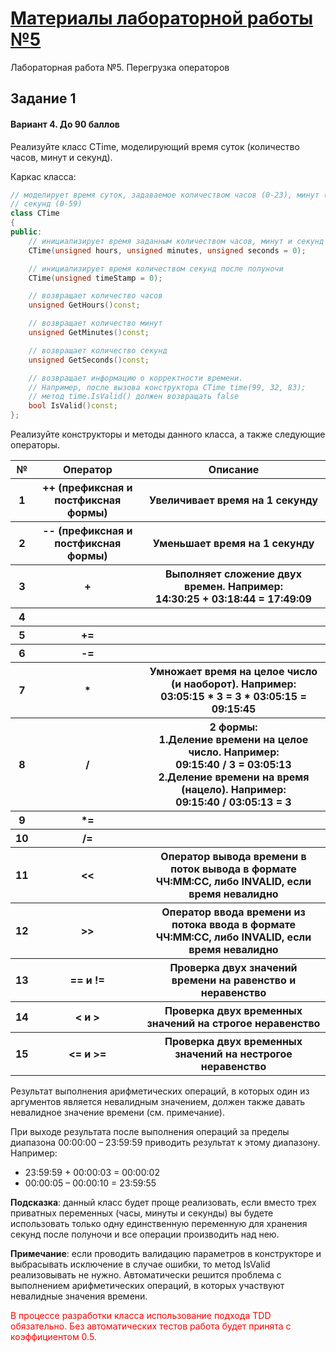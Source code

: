 # [Материалы лабораторной работы №5](https://github.com/alexey-malov/oop/tree/master/tasks/05)

Лабораторная работа №5. Перегрузка операторов
## Задание 1
#### Вариант 4. До 90 баллов

Реализуйте класс CTime, моделирующий время суток (количество часов, минут и секунд).

Каркас класса:

```c++
// моделирует время суток, задаваемое количеством часов (0-23), минут (0-59) и
// секунд (0-59)
class CTime
{
public:
    // инициализирует время заданным количеством часов, минут и секунд
    CTime(unsigned hours, unsigned minutes, unsigned seconds = 0);

    // инициализирует время количеством секунд после полуночи
    CTime(unsigned timeStamp = 0);

    // возвращает количество часов
    unsigned GetHours()const;

    // возвращает количество минут
    unsigned GetMinutes()const;

    // возвращает количество секунд
    unsigned GetSeconds()const;

    // возвращает информацию о корректности времени.
    // Например, после вызова конструктора CTime time(99, 32, 83);
    // метод time.IsValid() должен возвращать false
    bool IsValid()const;
};
```

Реализуйте конструкторы и методы данного класса, а также следующие операторы.

<table>
    <thead>
        <tr>
            <th>№</th>
            <th>Оператор</th>
            <th>Описание</th>
        </tr>
    </thead>
    <tbody>
        <tr>
            <th>1</th>
            <th>++ (префиксная и постфиксная формы)</th>
            <th>Увеличивает время на 1 секунду</th>
        </tr>
        <tr>
            <th>2</th>
            <th>-- (префиксная и постфиксная формы)</th>
            <th>Уменьшает время на 1 секунду</th>
        </tr>
        <tr>
            <th>3</th>
            <th>+</th>
            <th>Выполняет сложение двух времен. Например:
                <br>14:30:25 + 03:18:44 = 17:49:09</th>
        </tr>
        <tr>
            <th>4</th>
            <th></th>
            <th></th>
        </tr>
        <tr>
            <th>5</th>
            <th>+=</th>
            <th></th>
        </tr>
        <tr>
            <th>6</th>
            <th>-=</th>
            <th></th>
        </tr>
        <tr>
            <th>7</th>
            <th>*</th>
            <th>Умножает время на целое число (и наоборот). Например:
                <br>03:05:15 * 3 = 3 * 03:05:15 = 09:15:45</th>
        </tr>
        <tr>
            <th>8</th>
            <th>/</th>
            <th>2 формы:
                <br>1.Деление времени на целое число. Например:
                <br>09:15:40 / 3 = 03:05:13
                <br>2.Деление времени на время (нацело). Например:
                <br>09:15:40 / 03:05:13 = 3</th>
        </tr>
        <tr>
            <th>9</th>
            <th>*=</th>
            <th></th>
        </tr>
        <tr>
            <th>10</th>
            <th>/=</th>
            <th></th>
        </tr>
        <tr>
            <th>11</th>
            <th><<</th>
            <th>Оператор вывода времени в поток вывода в формате ЧЧ:ММ:СС, либо INVALID, если время невалидно</th>
        </tr>
        <tr>
            <th>12</th>
            <th>>></th>
            <th>Оператор ввода времени из потока ввода в формате ЧЧ:ММ:СС, либо INVALID, если время невалидно</th>
        </tr>
        <tr>
            <th>13</th>
            <th>== и !=</th>
            <th>Проверка двух значений времени на равенство и неравенство</th>
        </tr>
        <tr>
            <th>14</th>
            <th>< и ></th>
            <th>Проверка двух временных значений на строгое неравенство</th>
        </tr>
        <tr>
            <th>15</th>
            <th><= и >=</th>
            <th>Проверка двух временных значений на нестрогое неравенство</th>
        </tr>
    </tbody>
</table>

Результат выполнения арифметических операций, в которых один из аргументов является невалидным значением, должен также давать невалидное значение времени (см. примечание).

При выходе результата после выполнения операций за пределы диапазона 00:00:00 – 23:59:59 приводить результат к этому диапазону. Например:

- 23:59:59 + 00:00:03 = 00:00:02
- 00:00:05 – 00:00:10 = 23:59:55

**Подсказка**: данный класс будет проще реализовать, если вместо трех приватных переменных (часы, минуты и секунды) вы будете использовать только одну единственную переменную для хранения секунд после полуночи и все операции производить над нею.

**Примечание**: если проводить валидацию параметров в конструкторе и выбрасывать исключение в случае ошибки, то метод IsValid реализовывать не нужно. Автоматически решится проблема с выполнением арифметических операций, в которых участвуют невалидные значения времени.

<span style="color:red">В процессе разработки класса использование подхода TDD обязательно. Без автоматических тестов работа будет принята с коэффициентом 0.5.</span>

